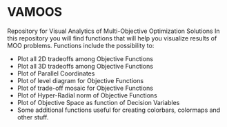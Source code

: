 # VAMOOS
Repository for Visual Analytics of Multi-Objective Optimization Solutions
In this repository you will find functions that will help you visualize results of MOO problems.
Functions include the possibility to:

- Plot all 2D tradeoffs among Objective Functions
- Plot all 3D tradeoffs among Objective Functions
- Plot of Parallel Coordinates
- Plot of level diagram for Objective Functions
- Plot of trade-off mosaic for Objective Functions
- Plot of Hyper-Radial norm of Objective Functions
- Plot of Objective Space as function of Decision Variables
- Some additional functions useful for creating colorbars, colormaps and other stuff.
